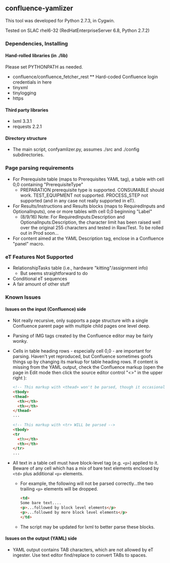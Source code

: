 ## confluence-yamlizer

This tool was developed for Python 2.7.3, in Cygwin.

Tested on SLAC rhel6-32 (RedHatEnterpriseServer 6.8, Python 2.7.2)

### Dependencies, Installing
#### Hand-rolled libraries (in ./lib)

Please set PYTHONPATH as needed.

* confluence/confluence_fetcher_rest
** Hard-coded Confluence login credentials in here
* tinyxml
* tinylogging
* https

#### Third party libraries

* lxml 3.3.1
* requests 2.2.1

#### Directory structure

* The main script, confyamlizer.py, assumes ./src and ./config subdirectories.

### Page parsing requirements

* For Prerequisite table (maps to Prerequisites YAML tag), a table with cell 0,0 containing "PrerequisiteType"
   * PREPARATION prerequisite type is supported. CONSUMABLE should work. TEST_EQUIPMENT not supported. PROCESS_STEP not supported (and in any case not really supported in eT).
* For Results/Instructions and Results blocks (maps to RequiredInputs and OptionalInputs), one or more tables with cell 0,0 beginning "Label"
   * (8/9/16) Note: For RequiredInputs:Description and OptionalInputs:Description, the character limit has been raised well over the original 255 characters and tested in Raw/Test. To be rolled out in Prod soon...
* For content aimed at the YAML Description tag, enclose in a Confluence "panel" macro.

### eT Features Not Supported

* RelationshipTasks table (i.e., hardware "kitting"/assignment info)
    * But seems straightforward to do
* Conditional eT sequences
* A fair amount of other stuff

### Known Issues
#### Issues on the input (Confluence) side

* Not really recursive, only supports a page structure with a single Confluence parent page with multiple child pages one level deep.
* Parsing of IMG tags created by the Confluence editor may be fairly wonky. 
* Cells in table heading rows - especially cell 0,0 - are important for parsing. Haven't yet reproduced, but Confluence sometimes goofs things up by changing its markup for table heading rows. If content is missing from the YAML output, check the Confluence markup (open the page in Edit mode then click the source editor control "<>" in the upper right ):

    ```html
    <!-- This markup with <thead> won't be parsed, though it occasionally appears -->
    <tbody>
    <thead>
      <th></th>
      <th></th>
    </thead>
    ...
     
    <!-- This markup with <tr> WILL be parsed -->
    <tbody>
    <tr
      <th></th>
      <th></th>
    </tr>
    ...
    ```

* All text in a table cell must have block-level tag (e.g. `<p>`) applied to it. Beware of any cell which has a mix of bare text elements enclosed by `<td>` plus additional `<p>` elements.
   * For example, the following will not be parsed correctly...the two trailing `<p>` elements will be dropped.
        
     ```html
     <td>
     Some bare text....
     <p>...followed by block level elements</p>
     <p>...followed by more block level elements</p>
     </td>
     ```
   * The script may be updated for lxml to better parse these blocks.
     
        
#### Issues on the output (YAML) side

* YAML output contains TAB characters, which are not allowed by eT ingester. Use text editor find/replace to convert TABs to spaces.
